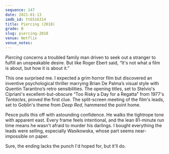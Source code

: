```yaml
---
sequence: 147
date: 2021-01-13
imdb_id: tt6516314
title: Piercing (2018)
grade: B
slug: piercing-2018
venue: Netflix
venue_notes:
---
```


_Piercing_ concerns a troubled family man driven to seek out a stranger to fulfill an unspeakable desire. But like Roger Ebert said, “It's not what a film is about, but how it is about it.”

<!-- end -->

This one surprised me. I expected a grim horror film but discovered an inventive psychological thriller marrying Brian De Palma’s visual style with Quentin Tarantino’s retro sensibilities. The opening titles, set to Stelvio's Cipriani's excellent-but-obscure “Too Risky a Day for a Regatta” from 1977's <span data-imdb-id="tt0076809">_Tentacles_</span>, proved the first clue. The split-screen meeting of the film's leads, set to Goblin's theme from <span data-imdb-id="tt0073582">_Deep Red_</span>, hammered the point home.

Pesce pulls this off with astounding confidence. He walks the tightrope tone with apparent east. Every frame feels intentional, and the lean 81-minute run time means he wasn't afraid to murder his darlings. I bought everything the leads were selling, especially Wasikowska, whose part seems near-impossible on paper.

Sure, the ending lacks the punch I'd hoped for, but it'll do.
